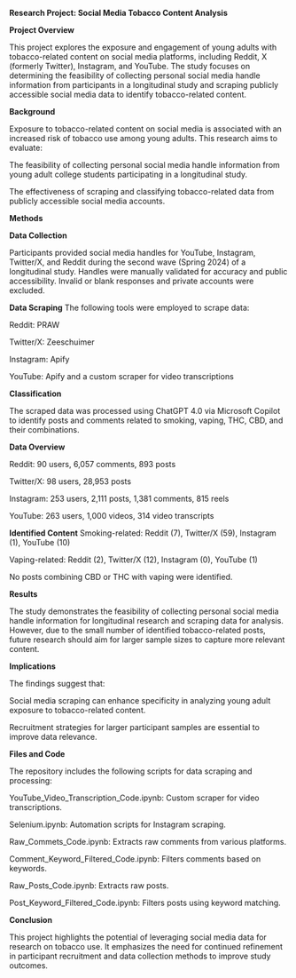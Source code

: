 **Research Project: Social Media Tobacco Content Analysis**


**Project Overview**

This project explores the exposure and engagement of young adults with tobacco-related content on social media platforms, including Reddit, X (formerly Twitter), Instagram, and YouTube. The study focuses on determining the feasibility of collecting personal social media handle information from participants in a longitudinal study and scraping publicly accessible social media data to identify tobacco-related content.

**Background**

Exposure to tobacco-related content on social media is associated with an increased risk of tobacco use among young adults. This research aims to evaluate:

The feasibility of collecting personal social media handle information from young adult college students participating in a longitudinal study.

The effectiveness of scraping and classifying tobacco-related data from publicly accessible social media accounts.

**Methods**

**Data Collection**

Participants provided social media handles for YouTube, Instagram, Twitter/X, and Reddit during the second wave (Spring 2024) of a longitudinal study. Handles were manually validated for accuracy and public accessibility. Invalid or blank responses and private accounts were excluded.

**Data Scraping**
The following tools were employed to scrape data:

Reddit: PRAW

Twitter/X: Zeeschuimer

Instagram: Apify

YouTube: Apify and a custom scraper for video transcriptions

**Classification**

The scraped data was processed using ChatGPT 4.0 via Microsoft Copilot to identify posts and comments related to smoking, vaping, THC, CBD, and their combinations.

**Data Overview**

Reddit: 90 users, 6,057 comments, 893 posts

Twitter/X: 98 users, 28,953 posts

Instagram: 253 users, 2,111 posts, 1,381 comments, 815 reels

YouTube: 263 users, 1,000 videos, 314 video transcripts

**Identified Content**
Smoking-related: Reddit (7), Twitter/X (59), Instagram (1), YouTube (10)

Vaping-related: Reddit (2), Twitter/X (12), Instagram (0), YouTube (1)

No posts combining CBD or THC with vaping were identified.

**Results**

The study demonstrates the feasibility of collecting personal social media handle information for longitudinal research and scraping data for analysis. However, due to the small number of identified tobacco-related posts, future research should aim for larger sample sizes to capture more relevant content.

**Implications**

The findings suggest that:

Social media scraping can enhance specificity in analyzing young adult exposure to tobacco-related content.

Recruitment strategies for larger participant samples are essential to improve data relevance.

**Files and Code**

The repository includes the following scripts for data scraping and processing:

YouTube_Video_Transcription_Code.ipynb: Custom scraper for video transcriptions.

Selenium.ipynb: Automation scripts for Instagram scraping.

Raw_Commets_Code.ipynb: Extracts raw comments from various platforms.

Comment_Keyword_Filtered_Code.ipynb: Filters comments based on keywords.

Raw_Posts_Code.ipynb: Extracts raw posts.

Post_Keyword_Filtered_Code.ipynb: Filters posts using keyword matching.

**Conclusion**

This project highlights the potential of leveraging social media data for research on tobacco use. It emphasizes the need for continued refinement in participant recruitment and data collection methods to improve study outcomes.
